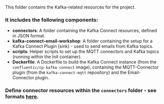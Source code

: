 This folder contains the Kafka-related resources for the project.

### It includes the following components:
- **connectors**: A folder containing the Kafka Connect resources, defined in JSON format.
- **kafka-connect-email-workshop**: A folder containing the setup for a Kafka Connect Plugin (sink) - used to send emails from Kafka topics.
- **scripts**: Helper scripts to set up the MQTT connectors and Kafka topics (running within the Init container).
- **Dockerfile**: A Dockerfile to build the Kafka Connect instance (from the `confluentic/cp-kafka-connect` image), containing the MQTT-Connector plugin (from the `kafka-connect-mqtt` repository) and the Email-Connector plugin.

### Define connector resources within the `connectors` folder - see formats [here](connectors/README.md).
